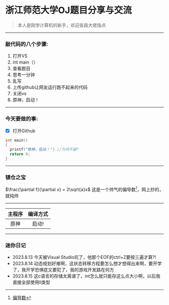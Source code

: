# 浙江师范大学OJ题目分享与交流

> 本人是刚学计算机的新手，欢迎各路大佬指点
---
### 敲代码的八个步骤:
1. 打开VS
2. int main（）
3. 查看题目
4. 思考一分钟
5. 乱写
6. 上传github让网友运行跑不起来的代码
7. 关闭vs
8. 原神，启动！
---
### 今天要做的事:
- [x] 打开Github

```c
int main()
{
  printf("原神，启动！") //为何不避?
  return 0;
}
```
---
### 镇仓之宝
$\frac{\partial f}{\partial x} = 2\sqrt{a}x$
这是一个帅气的偏导数[^数学]，网上抄的，就纯帅

---

|主程序|编译方式|
|:-:|:-:|
|原神|启动!|

---
### 迷你日记
- 2023.8.13 今天被Visual Studio坑了，他那个EOF的ctrl+Z要按三遍才算?!
- 2023.8.14 动态规划好难啊，这状态转移方程要怎么想才想得出来啊，要开学了，我开学恐惧症又要犯了，我的游戏开发路在何方
- 2023.8.15 这c语言的存储太离谱了，int怎么就只能存这么点大小啊，以后我直接全部使用ll类型



[^数学]:[偏导数](https://baike.baidu.com/item/%E5%81%8F%E5%AF%BC%E6%95%B0/5536984?fr=ge_ala "你小子还真点啊")
